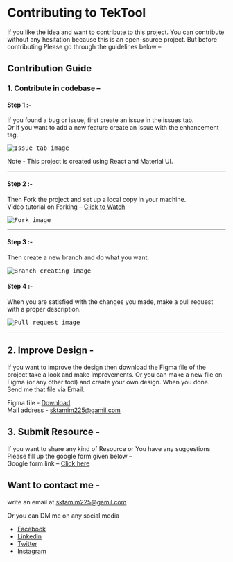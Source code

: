 <h1>Contributing to TekTool</h1>

<p>If you like the idea and want to contribute to this project. You can contribute without any hesitation because this is an open-source project. But before contributing Please go through the guidelines below – </p>

<h2>Contribution Guide</h2>
 <h3> 1. Contribute in codebase – </h3>

 <h4>Step 1 :-</h4>
 <p>If you found a bug or issue, first create an issue in the issues tab.<br>
    Or if you want to add a new feature create an issue with the enhancement tag.
</p>
<kbd>
<img src="https://raw.githubusercontent.com/SkTamim/tektool/master/src/assets/images/Documentation/Inkedissue_LI.jpg" alt="Issue tab image">
</kbd>
<p>Note - This project is created using React and Material UI.</p>
<hr>

<h4>Step 2 :-</h4> 
<p>Then Fork the project and set up a local copy in your machine.<br>
Video tutorial on Forking – <a href="https://youtu.be/RlPMMP52rgE">Click to Watch</a>
</p>
<kbd>
<img src="https://raw.githubusercontent.com/SkTamim/tektool/master/src/assets/images/Documentation/fork.jpg" alt="Fork image">
</kbd>
 <hr>

<h4>Step 3 :-</h4> 
<p>Then create a new branch and do what you want.</p>
<kbd>
<img src="https://raw.githubusercontent.com/SkTamim/tektool/master/src/assets/images/Documentation/branch.jpg" alt="Branch creating image">
</kbd>

<h4>Step 4 :-</h4> 
<p>When you are satisfied with the changes you made, make a pull request with a proper description.</p>
<kbd>
<img src="https://raw.githubusercontent.com/SkTamim/tektool/master/src/assets/images/Documentation/pull%20request.png" alt="Pull request image">
</kbd>
<hr>

<h2>2. Improve Design -</h2>
   <p>
       If you want to improve the design then download the Figma file of the project take a look and make improvements.
       Or you can make a new file on Figma (or any other tool) and create your own design.
       When you done. Send me that file via Email.
   </p>
   Figma file - <a href="https://www.figma.com/file/8uE7pV7ZWuPovMKSgtzw9i/Tech-Tool">Download</a> <br>
   Mail address - <a href=mailto:sktamim225@gmail.com> sktamim225@gamil.com</a>

<h2>3. Submit Resource -</h2>
   <p>If you want to share any kind of Resource or You have any suggestions Please fill up the google form given below – <br>
   Google form link – <a href="https://docs.google.com/forms/d/e/1FAIpQLSdnJ-3wYRF14ZRv_LugOIoB0MKEVja3M3um2rFaqbwg8nx94g/viewform?usp=sf_link"> Click here</a>
    </p>

<h2> Want to contact me -</h2>
write an email at <a href=mailto:sktamim225@gmail.com> sktamim225@gamil.com</a>

Or you can DM me on any social media <br>

<ul>
<li><a href="https://www.facebook.com/SkTamim.0001/">Facebook</a></li>
<li><a href="https://www.linkedin.com/in/sktamim/">Linkedin</a></li>
<li><a href="https://www.facebook.com/SkTamim.0001/">Twitter</a></li>
<li><a href="https://twitter.com/sktamim_01">Instagram</a></li>
</ul>
